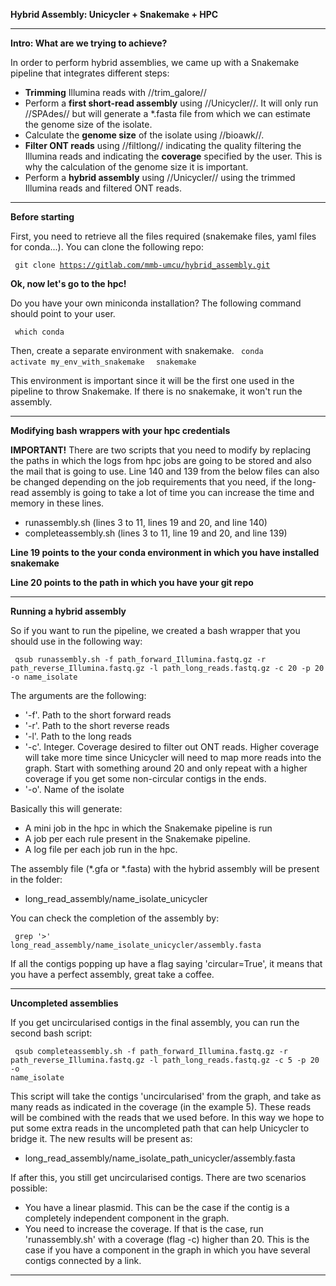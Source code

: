 __**Hybrid Assembly: Unicycler + Snakemake + HPC**__


----


__**Intro**: What are we trying to achieve?__

In order to perform hybrid assemblies, we came up with a Snakemake pipeline that integrates different steps:

  - **Trimming** Illumina reads with //trim_galore// 
  - Perform a **first short-read assembly** using //Unicycler//. It will only run //SPAdes// but will generate a *.fasta file from which we can estimate the genome size of the isolate. 
  - Calculate the **genome size** of the isolate using //bioawk//. 
  - **Filter ONT reads** using //filtlong// indicating the quality filtering the Illumina reads and indicating the **coverage** specified by the user. This is why the calculation of the genome size it is important. 
  - Perform a **hybrid assembly** using //Unicycler// using the trimmed Illumina reads and filtered ONT reads.


----


__**Before starting**__

First, you need to retrieve all the files required (snakemake files, yaml files for conda...). You can clone the following repo:

<code> git clone https://gitlab.com/mmb-umcu/hybrid_assembly.git </code>

__Ok, now let's go to the hpc!__ 

Do you have your own miniconda installation? The following command should point to your user. 

<code> which conda </code> 

Then, create a separate environment with snakemake. 
<code> conda activate my_env_with_snakemake </code>
<code> snakemake </code>

This environment is important since it will be the first one used in the pipeline to throw Snakemake. If there is no snakemake, it won't run the assembly. 

----

__**Modifying bash wrappers with your hpc credentials**__


**IMPORTANT!** There are two scripts that you need to modify by replacing the paths in which the logs from hpc jobs are going to be stored and also the mail that is going to use. Line 140 and 139 from the below files can also be changed depending on the job requirements that you need, if the long-read assembly is going to take a lot of time you can increase the time and memory in these lines.  

  * runassembly.sh (lines 3 to 11, lines 19 and 20, and line 140)
  * completeassembly.sh (lines 3 to 11, line 19 and 20, and line 139)

**Line 19 points to the your conda environment in which you have installed snakemake**

**Line 20 points to the path in which you have your git repo** 



----


__**Running a hybrid assembly**__

So if you want to run the pipeline, we created a bash wrapper that you should use in the following way:

<code> qsub runassembly.sh -f path_forward_Illumina.fastq.gz -r path_reverse_Illumina.fastq.gz -l path_long_reads.fastq.gz -c 20 -p 20 -o name_isolate </code>

The arguments are the following:

  * '-f'. Path to the short forward reads
  * '-r'. Path to the short reverse reads
  * '-l'. Path to the long reads
  * '-c'. Integer. Coverage desired to filter out ONT reads. Higher coverage will take more time since Unicycler will need to map more reads into the graph. Start with something around 20 and only repeat with a higher coverage if you get some non-circular contigs in the ends.  
  * '-o'. Name of the isolate

Basically this will generate: 

  - A mini job in the hpc in which the Snakemake pipeline is run 
  - A job per each rule present in the Snakemake pipeline. 
  - A log file per each job run in the hpc. 

The assembly file (*.gfa or *.fasta) with the hybrid assembly will be present in the folder:

  * long_read_assembly/name_isolate_unicycler

You can check the completion of the assembly by: 

<code> grep '>' long_read_assembly/name_isolate_unicycler/assembly.fasta  </code>

If all the contigs popping up have a flag saying 'circular=True', it means that you have a perfect assembly, great take a coffee. 


----


__**Uncompleted assemblies**__

If you get uncircularised contigs in the final assembly, you can run the second bash script: 

<code> qsub completeassembly.sh -f path_forward_Illumina.fastq.gz -r path_reverse_Illumina.fastq.gz -l path_long_reads.fastq.gz -c 5 -p 20 -o name_isolate </code>

This script will take the contigs 'uncircularised' from the graph, and take as many reads as indicated in the coverage (in the example 5). These reads will be combined with the reads that we used before. In this way we hope to put some extra reads in the uncompleted path that can help Unicycler to bridge it. The new results will be present as: 

  * long_read_assembly/name_isolate_path_unicycler/assembly.fasta 

If after this, you still get uncircularised contigs. There are two scenarios possible: 

  * You have a linear plasmid. This can be the case if the contig is a completely independent component in the graph. 
  * You need to increase the coverage. If that is the case, run 'runassembly.sh' with a coverage (flag -c) higher than 20. This is the case if you have a component in the graph in which you have several contigs connected by a link. 


----

